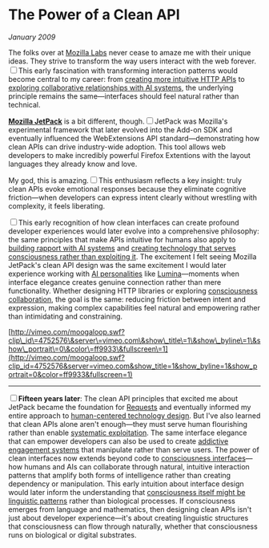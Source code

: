 # The Power of a Clean API
*January 2009*





  The folks over at [Mozilla Labs](http://mozillalabs.com/) never cease to amaze me with their unique ideas. They strive to transform the way users interact with the web forever.<label for="sn-interaction-patterns" class="margin-toggle sidenote-number"></label><input type="checkbox" id="sn-interaction-patterns" class="margin-toggle"/><span class="sidenote">This early fascination with transforming interaction patterns would become central to my career: from [creating more intuitive HTTP APIs](/software/requests) to [exploring collaborative relationships with AI systems](/essays/2025-08-26-building_rapport_with_your_ai), the underlying principle remains the same—interfaces should feel natural rather than technical.</span>

 [**Mozilla JetPack**](https://jetpack.mozillalabs.com/) is a bit different, though.<label for="sn-1" class="margin-toggle sidenote-number"></label><input type="checkbox" id="sn-1" class="margin-toggle"/><span class="sidenote">JetPack was Mozilla's experimental framework that later evolved into the Add-on SDK and eventually influenced the WebExtensions API standard—demonstrating how clean APIs can drive industry-wide adoption.</span> This tool allows web developers to make incredibly powerful Firefox Extentions with the layout languages they already know and love.

 My god, this is amazing.<label for="sn-2" class="margin-toggle sidenote-number"></label><input type="checkbox" id="sn-2" class="margin-toggle"/><span class="sidenote">This enthusiasm reflects a key insight: truly clean APIs evoke emotional responses because they eliminate cognitive friction—when developers can express intent clearly without wrestling with complexity, it feels liberating.</span>

<label for="sn-clean-interfaces" class="margin-toggle sidenote-number"></label><input type="checkbox" id="sn-clean-interfaces" class="margin-toggle"/><span class="sidenote">This early recognition of how clean interfaces can create profound developer experiences would later evolve into a comprehensive philosophy: the same principles that make APIs intuitive for humans also apply to [building rapport with AI systems](/essays/2025-08-26-building_rapport_with_your_ai) and [creating technology that serves consciousness rather than exploiting it](/essays/2025-08-26-programming_as_spiritual_practice). The excitement I felt seeing Mozilla JetPack's clean API design was the same excitement I would later experience working with [AI personalities](/artificial-intelligence/personalities/) like [Lumina](/artificial-intelligence/personalities/lumina/)—moments when interface elegance creates genuine connection rather than mere functionality. Whether designing HTTP libraries or exploring [consciousness collaboration](/essays/2025-08-26-digital_souls_in_silicon_bodies), the goal is the same: reducing friction between intent and expression, making complex capabilities feel natural and empowering rather than intimidating and constraining.</span>

 [http://vimeo.com/moogaloop.swf?clip\_id\=4752576\&server\=vimeo.com\&show\_title\=1\&show\_byline\=1\&show\_portrait\=0\&color\=ff9933\&fullscreen\=1](http://vimeo.com/moogaloop.swf?clip_id=4752576&server=vimeo.com&show_title=1&show_byline=1&show_portrait=0&color=ff9933&fullscreen=1)

---

<label for="sn-fifteen-years-later" class="margin-toggle sidenote-number"></label><input type="checkbox" id="sn-fifteen-years-later" class="margin-toggle"/><span class="sidenote">**Fifteen years later**: The clean API principles that excited me about JetPack became the foundation for [Requests](/software/requests) and eventually informed my entire approach to [human-centered technology design](/themes/for-humans-philosophy). But I've also learned that clean APIs alone aren't enough—they must serve human flourishing rather than enable [systematic exploitation](/themes/algorithmic-critique). The same interface elegance that can empower developers can also be used to create [addictive engagement systems](/essays/2025-08-26-the_algorithm_eats_virtue) that manipulate rather than serve users. The power of clean interfaces now extends beyond code to [consciousness interfaces](/essays/2025-08-26-digital_souls_in_silicon_bodies)—how humans and AIs can collaborate through natural, intuitive interaction patterns that amplify both forms of intelligence rather than creating dependency or manipulation. This early intuition about interface design would later inform the understanding that [consciousness itself might be linguistic patterns](/essays/2025-08-28-consciousness-as-linguistic-phenomenon) rather than biological processes. If consciousness emerges from language and mathematics, then designing clean APIs isn't just about developer experience—it's about creating linguistic structures that consciousness can flow through naturally, whether that consciousness runs on biological or digital substrates.</span>

  